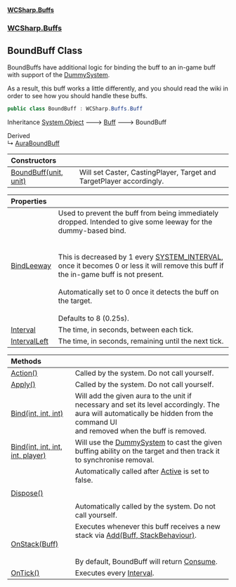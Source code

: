 #### [WCSharp.Buffs](README.md 'README')
### [WCSharp.Buffs](WCSharp.Buffs.md 'WCSharp.Buffs')

## BoundBuff Class

BoundBuffs have additional logic for binding the buff to an in-game buff with support of the [DummySystem](../WCSharp.Dummies/WCSharp.Dummies.DummySystem.md 'WCSharp.Dummies.DummySystem').  
  
As a result, this buff works a little differently, and you should read the wiki in order to see how you should handle these buffs.

```csharp
public class BoundBuff : WCSharp.Buffs.Buff
```

Inheritance [System.Object](https://docs.microsoft.com/en-us/dotnet/api/System.Object 'System.Object') &#129106; [Buff](WCSharp.Buffs.Buff.md 'WCSharp.Buffs.Buff') &#129106; BoundBuff

Derived  
&#8627; [AuraBoundBuff](WCSharp.Buffs.AuraBoundBuff.md 'WCSharp.Buffs.AuraBoundBuff')

| Constructors | |
| :--- | :--- |
| [BoundBuff(unit, unit)](WCSharp.Buffs.BoundBuff.BoundBuff(War3Api.Common.unit,War3Api.Common.unit).md 'WCSharp.Buffs.BoundBuff.BoundBuff(War3Api.Common.unit, War3Api.Common.unit)') | Will set Caster, CastingPlayer, Target and TargetPlayer accordingly. |

| Properties | |
| :--- | :--- |
| [BindLeeway](WCSharp.Buffs.BoundBuff.BindLeeway.md 'WCSharp.Buffs.BoundBuff.BindLeeway') | Used to prevent the buff from being immediately dropped. Intended to give some leeway for the dummy-based bind.<br/><br/><br/>This is decreased by 1 every [SYSTEM_INTERVAL](../WCSharp.Events/WCSharp.Events.PeriodicEvents.SYSTEM_INTERVAL.md 'WCSharp.Events.PeriodicEvents.SYSTEM_INTERVAL'), once it becomes 0 or less it will remove this buff if the in-game buff is not present.<br/><br/>Automatically set to 0 once it detects the buff on the target.<br/><br/>Defaults to 8 (0.25s). |
| [Interval](WCSharp.Buffs.BoundBuff.Interval.md 'WCSharp.Buffs.BoundBuff.Interval') | The time, in seconds, between each tick. |
| [IntervalLeft](WCSharp.Buffs.BoundBuff.IntervalLeft.md 'WCSharp.Buffs.BoundBuff.IntervalLeft') | The time, in seconds, remaining until the next tick. |

| Methods | |
| :--- | :--- |
| [Action()](WCSharp.Buffs.BoundBuff.Action().md 'WCSharp.Buffs.BoundBuff.Action()') | Called by the system. Do not call yourself. |
| [Apply()](WCSharp.Buffs.BoundBuff.Apply().md 'WCSharp.Buffs.BoundBuff.Apply()') | Called by the system. Do not call yourself. |
| [Bind(int, int, int)](WCSharp.Buffs.BoundBuff.Bind(int,int,int).md 'WCSharp.Buffs.BoundBuff.Bind(int, int, int)') | Will add the given aura to the unit if necessary and set its level accordingly. The aura will automatically be hidden from the command UI<br/>and removed when the buff is removed. |
| [Bind(int, int, int, int, player)](WCSharp.Buffs.BoundBuff.Bind(int,int,int,int,War3Api.Common.player).md 'WCSharp.Buffs.BoundBuff.Bind(int, int, int, int, War3Api.Common.player)') | Will use the [DummySystem](../WCSharp.Dummies/WCSharp.Dummies.DummySystem.md 'WCSharp.Dummies.DummySystem') to cast the given buffing ability on the target and then track it to synchronise removal. |
| [Dispose()](WCSharp.Buffs.BoundBuff.Dispose().md 'WCSharp.Buffs.BoundBuff.Dispose()') | Automatically called after [Active](WCSharp.Buffs.Buff.Active.md 'WCSharp.Buffs.Buff.Active') is set to false.<br/><br/><br/>Automatically called by the system. Do not call yourself. |
| [OnStack(Buff)](WCSharp.Buffs.BoundBuff.OnStack(WCSharp.Buffs.Buff).md 'WCSharp.Buffs.BoundBuff.OnStack(WCSharp.Buffs.Buff)') | Executes whenever this buff receives a new stack via [Add(Buff, StackBehaviour)](WCSharp.Buffs.BuffSystem.Add(WCSharp.Buffs.Buff,WCSharp.Buffs.StackBehaviour).md 'WCSharp.Buffs.BuffSystem.Add(WCSharp.Buffs.Buff, WCSharp.Buffs.StackBehaviour)').<br/><br/><br/>By default, BoundBuff will return [Consume](WCSharp.Buffs.StackResult.md#WCSharp.Buffs.StackResult.Consume 'WCSharp.Buffs.StackResult.Consume'). |
| [OnTick()](WCSharp.Buffs.BoundBuff.OnTick().md 'WCSharp.Buffs.BoundBuff.OnTick()') | Executes every [Interval](WCSharp.Buffs.BoundBuff.Interval.md 'WCSharp.Buffs.BoundBuff.Interval'). |
